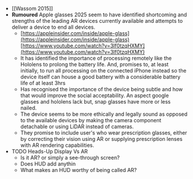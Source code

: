 - [[Wassom 2015]]
- **Rumoured** Apple glasses 2025 seem to have identified shortcoming and strengths of the leading AR devices currently available and attempts to deliver a device to end all devices.
	- [https://appleinsider.com/inside/apple-glass](https://appleinsider.com/inside/apple-glass)
	  [https://www.youtube.com/watch?v=3lf0tzqHXMY](https://www.youtube.com/watch?v=3lf0tzqHXMY)
	- It has identified the importance of processing remotely like the Hololens to prolong the battery life. And, promises to, at least initially, to run all processing on the connected iPhone instead so the device itself can house a good battery with a considerable battery life of at least 3hrs
	- Has recognised the importance of the device being subtle and how that would improve the social acceptability. An aspect google glasses and hololens lack but, snap glasses have more or less nailed.
	- The device seems to be more ethically and legally sound as opposed to the available devices by making the camera component detachable or using LiDAR instead of cameras.
	- They promise to include user's who wear prescription glasses, either by correcting their vision using AR or supplying prescription lenses with AR rendering capabilities.
- TODO Heads-Up Display Vs AR
	- Is it AR? or simply a see-through screen?
	- Does HUD add anythin
	- What makes an HUD worthy of being called AR?